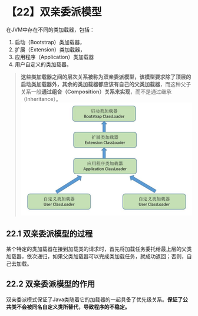 # 【22】双亲委派模型
在JVM中存在不同的类加载器，包括：
1. 启动（Bootstrap）类加载器，
2. 扩展（Extension）类加载器，
3. 应用程序（Application）类加载器
4. 用户自定义的类加载器。

> **这些类加载器之间的层次关系被称为双亲委派模型，该模型要求除了顶层的启动类加载器外，其余的类加载器都应该有自己的父类加载器**，而这种父子关系一般**通过组合（Composition）关系来实现**，而不是通过继承（Inheritance）。
> ![cea42bc29a5615166984c0b6d2ca6fea](【22】双亲委派模型.resources/BA21AA51-2E97-4346-882A-24C230F3009E.jpg)

## 22.1 双亲委派模型的过程
某个特定的类加载器在接到加载类的请求时，首先将加载任务委托给最上层的父类加载器，依次递归，如果父类加载器可以完成类加载任务，就成功返回；否则，自己去加载。

## 22.2 双亲委派模型的作用
双亲委派模式保证了Java类随着它的加载器的一起具备了优先级关系。**保证了公共类不会被同名自定义类所替代，导致程序的不稳定。**

